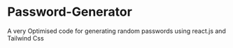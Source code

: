 # Password-Generator
A very Optimised code for generating random passwords using react.js and Tailwind Css
